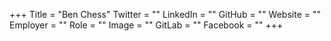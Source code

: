+++
Title = "Ben Chess"
Twitter = ""
LinkedIn = ""
GitHub = ""
Website = ""
Employer = ""
Role = ""
Image = ""
GitLab = ""
Facebook = ""
+++

